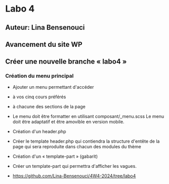 # Labo 4
## Auteur: Lina Bensenouci
## Avancement du site WP

## Créer une nouvelle branche « labo4 »

### Création du menu principal
- Ajouter un menu permettant d'accéder
- à vos cinq cours préférés
- à chacune des sections de la page

- Le menu doit être formatter en utilisant composant/_menu.scss Le menu doit être adaptatif et être amovible en version mobile.
- Création d'un header.php
- Créer le template header.php qui contiendra la structure d'entête de la page qui sera reproduite dans chacun des modules du thème
- Création d'un « template-part » (gabarit)
- Créer un template-part qui permettra d'afficher les vagues.

- https://github.com/Lina-Bensenouci/4W4-2024/tree/labo4
  